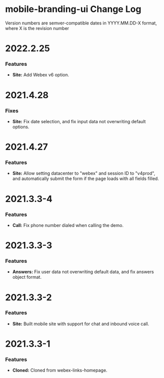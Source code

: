 # mobile-branding-ui Change Log

Version numbers are semver-compatible dates in YYYY.MM.DD-X format,
where X is the revision number

# 2022.2.25

### Features
* **Site:** Add Webex v6 option.


# 2021.4.28

### Fixes
* **Site:** Fix date selection, and fix input data not overwriting default
options.


# 2021.4.27

### Features
* **Site:** Allow setting datacenter to "webex" and session ID to "v4prod", and
automatically submit the form if the page loads with all fields filled.


# 2021.3.3-4

### Features
* **Call:** Fix phone number dialed when calling the demo.


# 2021.3.3-3

### Features
* **Answers:** Fix user data not overwriting default data, and fix answers
object format.


# 2021.3.3-2

### Features
* **Site:** Built mobile site with support for chat and inbound voice call.


# 2021.3.3-1

### Features
* **Cloned:** Cloned from webex-links-homepage.

